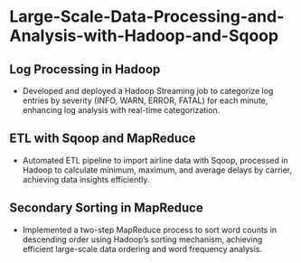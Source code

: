 # Large-Scale-Data-Processing-and-Analysis-with-Hadoop-and-Sqoop

## Log Processing in Hadoop
- Developed and deployed a Hadoop Streaming job to categorize log entries by severity (INFO, WARN, ERROR, FATAL) for each minute, enhancing log analysis with real-time categorization.

## ETL with Sqoop and MapReduce
- Automated ETL pipeline to import airline data with Sqoop, processed in Hadoop to calculate minimum, maximum, and average delays by carrier, achieving data insights efficiently.

## Secondary Sorting in MapReduce
- Implemented a two-step MapReduce process to sort word counts in descending order using Hadoop’s sorting mechanism, achieving efficient large-scale data ordering and word frequency analysis.
